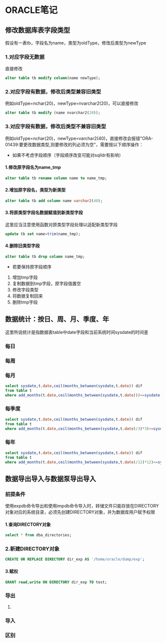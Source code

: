 # ORACLE笔记

## 修改数据库表字段类型

假设有一表tb，字段名为name，类型为oldType，修改后类型为newType

### 1.对应字段无数据

直接修改

```sql
alter table tb modify column(name newType);
```

### 2.对应字段有数据，修改后类型兼容旧类型

例如oldType=nchar(20)，newType=nvarchar2(20)，可以直接修改

```sql
alter table tb modify (name nvarchar2(20));
```

### 3.对应字段有数据，修改后类型不兼容旧类型

例如oldType=nchar(20)，newType=varchar2(40)，直接修改会报错"ORA-01439:要更改数据类型,则要修改的列必须为空"，需要按以下顺序操作：

- 如果不考虑字段顺序（字段顺序改变可能对sqlldr有影响）
  
#### 1.修改原字段名为name_tmp

```sql
alter table tb rename column name to name_tmp;
```

#### 2.增加原字段名，类型为新类型

```sql
alter table tb add column name varchar2(40);
```

#### 3.将原类型字段名数据赋值到新类型字段

这里应当注意使用函数对原类型字段处理以适配新类型字段

```sql
update tb set name=trim(name_tmp);
```

#### 4.删除旧类型字段

```sql
alter table tb drop column name_tmp;
```

- 若要保持原字段顺序

1. 增加tmp字段
2. 复制数据到tmp字段，原字段值置空
3. 修改字段类型
4. 将数据复制回来
5. 删除tmp字段

## 数据统计：按日、周、月、季度、年

这里所说统计是指数据表table中date字段和当前系统时间sysdate的时间差

### 每日

### 每周

### 每月

```sql
select sysdate,t.date,ceil(months_between(sysdate,t.date)) dif 
from table t
where add_months(t.date,ceil(months_between(sysdate,t.date)))<=sysdate;
```

### 每季度

```sql
select sysdate,t.date,ceil(months_between(sysdate,t.date)) dif 
from table t
where add_months(t.date,ceil(months_between(sysdate,t.date)/3)*3)<=sysdate;
```

### 每年

```sql
select sysdate,t.date,ceil(months_between(sysdate,t.date)) dif 
from table t
where add_months(t.date,ceil(months_between(sysdate,t.date)/12)*12)<=sysdate;
```

## 数据导出导入与数据泵导出导入

### 前提条件

使用expdb命令导出和使用impdb命令导入时，转储文件只能存放在DIRECTORY对象对应的系统目录，必须先创建DIRECTORY对象，并为数据库用户赋予权限

#### 1.查询DIRECTORY对象

```sql
select * from dba_directories;
```

### 2.新建DIRECTORY对象

```sql
CREATE OR REPLACE DIRECTORY dir_exp AS '/home/oracle/dump/exp';
```

#### 3.赋权

```sql
GRANT read,write ON DIRECTORY dir_exp TO test;
```

### 导出

1.

### 导入

### 区别
